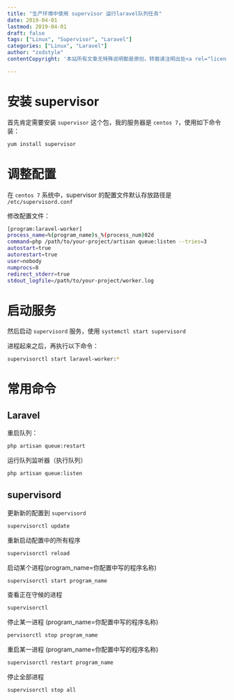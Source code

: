 ```yaml
---
title: "生产环境中使用 supervisor 运行laravel队列任务"
date: 2019-04-01
lastmod: 2019-04-01
draft: false
tags: ["Linux", "Supervisor", "Laravel"]
categories: ["Linux", "Laravel"]
author: "zxdstyle"
contentCopyright: '本站所有文章无特殊说明都是原创，转载请注明出处<a rel="license noopener" href="https://www.zxdstyle.cn" target="_blank">www.zxdstyle.cn</a>'

---
```


# 安装 supervisor
首先肯定需要安装 `supervisor` 这个包，我的服务器是 `centos 7`，使用如下命令装：
```bash
yum install supervisor
```

# 调整配置
在 `centos 7` 系统中，supervisor 的配置文件默认存放路径是 `/etc/supervisord.conf` 

修改配置文件：
```bash
[program:laravel-worker]
process_name=%(program_name)s_%(process_num)02d
command=php /path/to/your-project/artisan queue:listen --tries=3
autostart=true
autorestart=true
user=nobody
numprocs=8
redirect_stderr=true
stdout_logfile=/path/to/your-project/worker.log
```

# 启动服务
然后启动 `supervisord` 服务，使用 `systemctl start supervisord`

进程起来之后，再执行以下命令：
```bash
supervisorctl start laravel-worker:*
```


# 常用命令

## Laravel
重启队列：
```bash
php artisan queue:restart
```

运行队列监听器（执行队列）
```bash
php artisan queue:listen
```

## supervisord
更新新的配置到 `supervisord`
```bash
supervisorctl update
```

重新启动配置中的所有程序
```bash
supervisorctl reload
```
启动某个进程(program_name=你配置中写的程序名称)
```bash
supervisorctl start program_name
```

查看正在守候的进程
```bash
supervisorctl
```

停止某一进程 (program_name=你配置中写的程序名称)
```bash
pervisorctl stop program_name
```

重启某一进程 (program_name=你配置中写的程序名称)
```bash
supervisorctl restart program_name
```

停止全部进程
```bash
supervisorctl stop all
```

